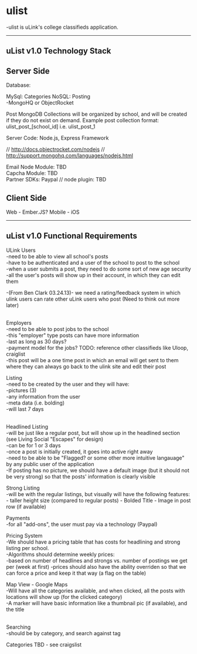ulist
=====

-ulist is uLink's college classifieds application.

-----------------------------
uList v1.0 Technology Stack
-----------------------------

Server Side
-------------
Database: 

MySql: Categories
NoSQL: Posting
<br />	-MongoHQ or ObjectRocket

Post MongoDB Collections will be organized by school, and will be 
created if they do not exist on demand.
Example post collection format: ulist_post_[school_id] i.e. ulist_post_1

Server Code: Node.js, Express Framework

// http://docs.objectrocket.com/nodejs
// http://support.mongohq.com/languages/nodejs.html

Email Node Module: TBD
<br />
Capcha Module: TBD
<br />
Partner SDKs: Paypal 
// node plugin: TBD

Client Side
-------------
Web - Ember.JS?
Mobile - iOS

----------------------------------
uList v1.0 Functional Requirements
----------------------------------

ULink Users<br />
-need to be able to view all school's posts<br />
-have to be authenticated and a user of the school to post to the school<br />
-when a user submits a post, they need to do some sort of new age security<br />
-all the user's posts will show up in their account, in which they can edit them  <br />


-(From Ben Clark 03.24.13)- we need a rating/feedback system in which ulink users can rate other uLink users who post (Need to think out more later)


<br />
Employers<br />
-need to be able to post jobs to the school<br />
-this "employer" type posts can have more information<br />
  -last as long as 30 days? <br />
	-payment model for the jobs? TODO: reference other classifieds like Uloop, craiglist<br />
-this post will be a one time post in which an email will get sent to them where they can 
	always go back to the ulink site and edit their post<br />

Listing<br />
-need to be created by the user and they will have:<br />
	-pictures (3)<br />
	-any information from the user<br />
	-meta data (i.e. bolding)<br />
	-will last 7 days<br />
	<br />
	
Headlined Listing<br />
-will be just like a regular post, but will show up in the headlined section (see Living Social "Escapes" for design) <br />
-can be for 1 or 3 days <br />
-once a post is initially created, it goes into active right away<br />
-need to be able to be "Flagged? or some other more intuitive langauage" by any public user of the application<br />
-If posting has no picture, we should have a default image (but it should not be very strong) so that the posts' information
is clearly visible

Strong Listing<br />
-will be with the regular listings, but visually will have the following features:
	- taller height size (compared to regular posts)
	- Bolded Title
	- Image in post row (if available)

Payments<br />
-for all "add-ons", the user must pay via a technology (Paypal)<br />

Pricing System <br />
-We should have a pricing table that has costs for headlining and strong listing per school.  
-Algorithms should determine weekly prices: <br />
	-based on number of headlines and strongs vs. number of postings we get per (week at first) 
	-prices should also have the ability overriden so that we can force a price and keep it that way (a flag on the table)

Map View - Google Maps<br />
-Will have all the categories available, and when clicked, all the posts with 
locations will show up (for the clicked category)<br />
-A marker will have basic information like a thumbnail pic (if available), and
the title<br />

<br />
Searching<br />
-should be by category, and search against tag<br />

Categories
TBD - see craigslist



